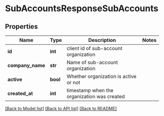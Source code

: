 # SubAccountsResponseSubAccounts

## Properties
Name | Type | Description | Notes
------------ | ------------- | ------------- | -------------
**id** | **int** | client id of sub-account organization | 
**company_name** | **str** | Name of sub-account organization | 
**active** | **bool** | Whether organization is active or not | 
**created_at** | **int** | timestamp when the organization was created | 

[[Back to Model list]](../README.md#documentation-for-models) [[Back to API list]](../README.md#documentation-for-api-endpoints) [[Back to README]](../README.md)


